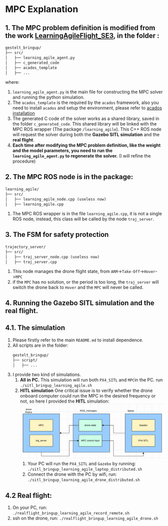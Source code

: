 # MPC Explanation


## 1. The MPC problem definition is modified from the work [LearningAgileFlight_SE3](https://github.com/BinghengNUS/LearningAgileFlight_SE3), in the folder :

```plaintext
gestelt_bringup/
├── src/
│   ├── learning_agile_agent.py
│   ├── c_generated_code
│   ├── acados_template
│   ├── ...
```
where:
1. `learning_agile_agent.py` is the main file for constructing the MPC solver and running the python simulation.
2. The `acados_template` is the required by the `acados` framework, also you need to install `acados` and setup the environment, please refer to [acados installation](https://docs.acados.org/installation/index.html)
3. The generated C code of the solver works as a shared library, saved in the folder `c_generated_code`. This shared library will be linked with the MPC ROS wrapper (The package `/learning_agile`). This C++ ROS node will request the solver during both the **Gazebo SITL simulation** and the **real flight**.
4. **Each time after modifying the MPC problem definition, like the weight and the model parameters, you need to run the `learning_agile_agent.py` to regenerate the solver.** (I will refine the procedure)
## 2. The MPC ROS node is in the package:
```plaintext
learning_agile/
├── src/
│   ├── learning_agile_node.cpp (useless now)
│   ├── learning_agile.cpp

```
1. The MPC ROS wrapper is in the file `learning_agile.cpp`, it is not a single ROS node, instead, this class will be called by the node `traj_server`. 

## 3. The FSM for safety protection
```plaintext
trajectory_server/
├── src/
│   ├── traj_server_node.cpp (useless now)
│   ├── traj_server.cpp

```
1. This node manages the drone flight state, from `ARM`->`Take-Off`->`Hover`->`MPC`
2. if the `MPC` has no solution, or the period is too long, the `traj_server` will switch the drone back to `Hover` and the `MPC` will never be called.
## 4. Running the Gazebo SITL simulation and the real flight.
## 4.1. The simulation
1. Please firstly refer to the main `README.md` to install dependence. 
2. All scripts are in the folder:
    ```plaintext
    gestelt_bringup/
    ├── script/
    │   ├── ...

    ```
3. I provide two kind of simulations.   
    1. **All in PC.** 
        This simulation will run both `PX4_SITL` and `MPC`in the PC.
        run `./sitl_bringup_learning_agile.sh`
    2. **HITL simulation**
        One critical issue is to verify whether the drone onboard computer could run the MPC in the desired frequency or not, so here I provided the **HITL** simulation:
        ![Alt text](pictures/MPC_HITL.png)
        1. Your PC will run the `PX4_SITL` and `Gazebo` by running:
        `./sitl_bringup_learning_agile_laptop_distributed.sh` 
        2. Connect the drone with the PC by wifi, run:
        `./sitl_bringup_learning_agile_drone_distributed.sh`
## 4.2 Real flight:
1. On your PC, run: `./realflight_bringup_learning_agile_record_remote.sh`  
2. ssh on the drone, run:
`./realflight_bringup_learning_agile_drone.sh`